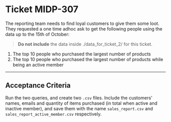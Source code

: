 # Ticket MIDP-307

The reporting team needs to find loyal customers to give them some loot. They requested a one time adhoc ask to get the following people using the data up to the 15th of October:

> **Do not include** the data inside ./data_for_ticket_2/ for this ticket.

1. The top 10 people who purchased the largest number of products
2. The top 10 people who purchased the largest number of products while being an active member

---

## Acceptance Criteria

Run the two queries, and create two `.csv` files. Include the customers' names, emails and quantity of items purchased (in total when active and inactive member), and save them with the name `sales_report.csv` and
`sales_report_active_member.csv` respectively.
